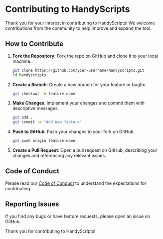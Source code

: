 
# Contributing to HandyScripts

Thank you for your interest in contributing to HandyScripts! We welcome contributions from the community to help improve and expand the tool.

## How to Contribute

1. **Fork the Repository**: Fork the repo on GitHub and clone it to your local machine.

    ```sh
    git clone https://github.com/your-username/handyscripts.git
    cd handyscripts
    ```

2. **Create a Branch**: Create a new branch for your feature or bugfix.

    ```sh
    git checkout -b feature-name
    ```

3. **Make Changes**: Implement your changes and commit them with descriptive messages.

    ```sh
    git add .
    git commit -m "Add new feature"
    ```

4. **Push to GitHub**: Push your changes to your fork on GitHub.

    ```sh
    git push origin feature-name
    ```

5. **Create a Pull Request**: Open a pull request on GitHub, describing your changes and referencing any relevant issues.

## Code of Conduct

Please read our [Code of Conduct](CODE_OF_CONDUCT.md) to understand the expectations for contributing.

## Reporting Issues

If you find any bugs or have feature requests, please open an issue on GitHub.

Thank you for contributing to HandyScripts!
